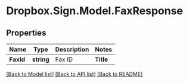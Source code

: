 # Dropbox.Sign.Model.FaxResponse

## Properties

Name | Type | Description | Notes
------------ | ------------- | ------------- | -------------
**FaxId** | **string** |  Fax ID  | **Title** | **string** |  Fax Title  | **OriginalTitle** | **string** |  Fax Original Title  | **Subject** | **string** |  Fax Subject  | **Message** | **string** |  Fax Message  | **Metadata** | **Dictionary&lt;string, Object&gt;** |  Fax Metadata  | **CreatedAt** | **int** |  Fax Created At Timestamp  | **From** | **string** |  Fax Sender Email  | **Transmissions** | [**List&lt;FaxResponseTransmission&gt;**](FaxResponseTransmission.md) |  Fax Transmissions List  | **FilesUrl** | **string** |  Fax Files URL  | 

[[Back to Model list]](../README.md#documentation-for-models) [[Back to API list]](../README.md#documentation-for-api-endpoints) [[Back to README]](../README.md)

